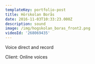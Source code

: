 ```yaml
---
templateKey: portfolio-post
title: Hörskolan Borås
date: 2016-11-03T10:33:23.000Z
description: sound
image: /img/hogskolan_boras_front2.png
videoId: '268069435'
---
```

Voice direct and record

Client: Online voices
